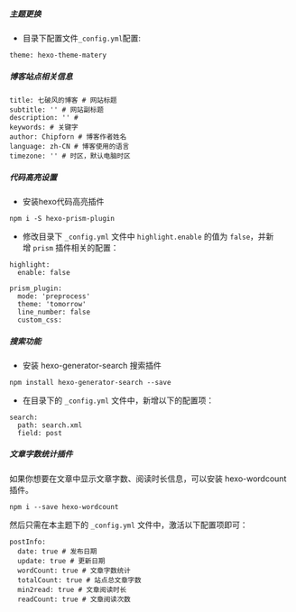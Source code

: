 ##### 主题更换
- 目录下配置文件`_config.yml`配置:
```
theme: hexo-theme-matery
```
##### 博客站点相关信息
```
title: 七破风的博客 # 网站标题
subtitle: '' # 网站副标题
description: '' #
keywords: # 关键字
author: Chipforn # 博客作者姓名
language: zh-CN # 博客使用的语言
timezone: '' # 时区，默认电脑时区
```
##### 代码高亮设置
- 安装hexo代码高亮插件
```
npm i -S hexo-prism-plugin
```
- 修改目录下 `_config.yml` 文件中 `highlight.enable` 的值为 `false`，并新增 `prism` 插件相关的配置：
```
highlight:
  enable: false

prism_plugin:
  mode: 'preprocess'    
  theme: 'tomorrow'
  line_number: false    
  custom_css:
```
##### 搜索功能
- 安装 hexo-generator-search 搜索插件
```
npm install hexo-generator-search --save
```
- 在目录下的 `_config.yml` 文件中，新增以下的配置项：
```
search:
  path: search.xml
  field: post
```
##### 文章字数统计插件
如果你想要在文章中显示文章字数、阅读时长信息，可以安装 hexo-wordcount插件。
```
npm i --save hexo-wordcount
```
然后只需在本主题下的 `_config.yml` 文件中，激活以下配置项即可：
```
postInfo:
  date: true # 发布日期
  update: true # 更新日期
  wordCount: true # 文章字数统计
  totalCount: true # 站点总文章字数
  min2read: true # 文章阅读时长
  readCount: true # 文章阅读次数
```
